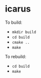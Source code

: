 # icarus

To build:
  - `mkdir build`
  - `cd build`
  - `cmake ..`
  - `make`

To rebuild:
  - `cd build`
  - `make`
